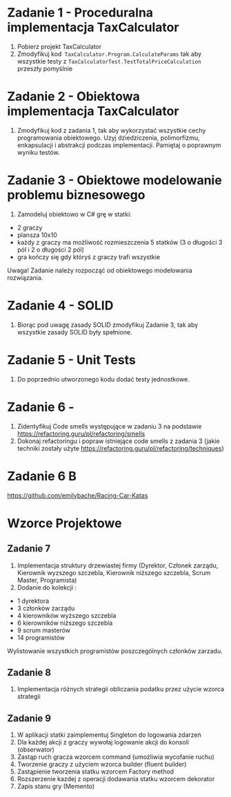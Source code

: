# Zadanie 1 - Proceduralna implementacja TaxCalculator

1. Pobierz projekt TaxCalculator 
2. Zmodyfikuj kod` TaxCalculator.Program.CalculateParams` tak aby wszystkie testy z `TaxCalculatorTest.TestTotalPriceCalculation` przeszły pomyślnie

# Zadanie 2 - Obiektowa implementacja TaxCalculator
1. Zmodyfikuj kod z zadania 1, tak aby wykorzystać wszystkie cechy programowania obiektowego.
Uzyj dziedziczenia, polimorfizmu, enkapsulacji i abstrakcji podczas implementacji.
Pamiętaj o poprawnym wyniku testów.

# Zadanie 3 - Obiektowe modelowanie problemu biznesowego
1. Zamodeluj obiektowo w C# grę w statki:
- 2 graczy
- plansza 10x10
- każdy z graczy ma możliwość rozmieszczenia 5 statków (3 o długości 3 pól i 2 o długości 2 pól)
- gra kończy się gdy któryś z graczy trafi wszystkie

Uwaga! Zadanie należy rozpocząć od obiektowego modelowania rozwiązania.

# Zadanie 4 - SOLID
1. Biorąc pod uwagę zasady SOLID zmodyfikuj Zadanie 3, tak aby wszystkie zasady SOLID były spełnione.

# Zadanie 5 - Unit Tests
1. Do poprzednio utworzonego kodu dodać testy jednostkowe.

# Zadanie 6 - 
1. Zidentyfikuj Code smells występujące w zadaniu 3 na podstawie https://refactoring.guru/pl/refactoring/smells
2. Dokonaj refactoringu i popraw istniejące code smells z zadania 3 (jakie techniki zostały użyte https://refactoring.guru/pl/refactoring/techniques)

# Zadanie 6 B
https://github.com/emilybache/Racing-Car-Katas

# Wzorce Projektowe
## Zadanie 7
1. Implementacja struktury drzewiastej firmy (Dyrektor, Członek zarządu, Kierownik wyzszego szczebla, Kierownik niższego szczebla, Scrum Master, Programista)
2. Dodanie do kolekcji :
- 1 dyrektora
- 3 członków zarządu
- 4 kierowników wyższego szczebla
- 6 kierowników niższego szczebla
- 9 scrum masterów
- 14 programistów 

Wylistowanie wszystkich programistów poszczególnych członków zarzadu.

## Zadanie 8 
1. Implementacja różnych strategii obliczania podatku przez użycie wzorca strategii

## Zadanie 9
1. W aplikacji statki zaimplementuj Singleton do logowania zdarzeń
2. Dla każdej akcji z graczy wywołaj logowanie akcji do konsoli (obserwator)
3. Zastąp ruch gracza wzorcem command (umożliwia wycofanie ruchu)
4. Tworzenie graczy z użyciem wzorca builder (fluent builder)
5. Zastąpienie tworzenia statku wzorcem Factory method
6. Rozszerzenie kazdej z operacji dodawania statku wzorcem dekorator
7. Zapis stanu gry (Memento)

